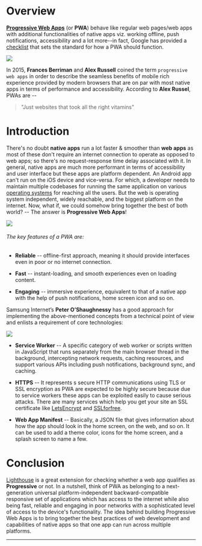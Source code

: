 # Overview

[**Progressive Web Apps**][1] (or **PWA**) behave like regular web pages/web apps with additional functionalities of native apps viz. working offline, push notifications, accessibility and a lot more--in fact, Google has provided a [checklist][2] that sets the standard for how a PWA should function.

![](https://i0.wp.com/pbiswas101.files.wordpress.com/2018/08/pwa.png?ssl=1&w=450)

In 2015, **Frances Berriman** and **Alex Russell** coined the term `progressive web apps` in order to describe the seamless benefits of mobile rich experience provided by modern browsers that are on par with most native apps in terms of performance and accessibility. According to **Alex Russel**, PWAs are --

> "Just websites that took all the right vitamins"

# Introduction

There's no doubt **native apps** run a lot faster & smoother than **web apps** as most of these don't require an internet connection to operate as opposed to web apps; so there's no request-response time delay associated with it. In general, native apps are much more performant in terms of accessibility and user interface but these apps are platform dependent. An Android app can't run on the iOS device and vice-versa. For which, a developer needs to maintain multiple codebases for running the same application on various [operating systems][3] for reaching all the users. But the web is operating system independent, widely reachable, and the biggest platform on the internet. Now, what if, we could somehow bring together the best of both world? -- The answer is **Progressive Web Apps**!

![](https://i2.wp.com/pbiswas101.files.wordpress.com/2018/08/pwa_vs_native.png?ssl=1&w=450)

###### The key features of a PWA are:

- **Reliable** -- offline-first approach, meaning it should provide interfaces even in poor or no internet connection.

- **Fast** -- instant-loading, and smooth experiences even on loading content.

- **Engaging** -- immersive experience, equivalent to that of a native app with the help of push notifications, home screen icon and so on.

Samsung Internet’s **Peter O’Shaughnessy** has a good approach for implementing the above-mentioned concepts from a technical point of view and enlists a requirement of core technologies:

![](https://i2.wp.com/pbiswas101.files.wordpress.com/2018/08/requirement.png?ssl=1&w=450)

- **Service Worker** -- A specific category of web worker or scripts written in JavaScript that runs separately from the main browser thread in the background, intercepting network requests, caching resources, and support various APIs including push notifications, background sync, and caching.

- **HTTPS** -- It represents s secure HTTP communications using TLS or SSL encryption as PWA are expected to be highly secure because due to service workers these apps can be exploited easily to cause serious attacks. There are many services which help you get your site an SSL certificate like [LetsEncrypt][4] and [SSLforfree][5].

- **Web App Manifest** -- Basically, a JSON file that gives information about how the app should look in the home screen, on the web, and so on. It can be used to add a theme color, icons for the home screen, and a splash screen to name a few.

# Conclusion

[Lighthouse][6] is a great extension for checking whether a web app qualifies as **Progressive** or not. In a nutshell, think of PWA as belonging to a next-generation universal platform-independent backward-compatible responsive set of applications which has access to the internet while also being fast, reliable and engaging in poor networks with a sophisticated level of access to the device's functionality. The idea behind building Progressive Web Apps is to bring together the best practices of web development and capabilities of native apps so that one app can run across multiple platforms.

------------

[1]: https://en.wikipedia.org/wiki/Progressive_Web_Apps
[2]: https://developers.google.com/web/progressive-web-apps/checklist
[3]: https://en.wikipedia.org/wiki/Operating_system
[4]: https://letsencrypt.org/
[5]: https://www.sslforfree.com/
[6]: https://developers.google.com/web/tools/lighthouse/

